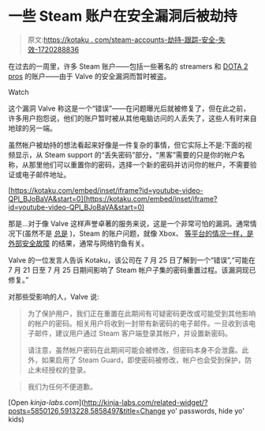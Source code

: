 # 一些 Steam 账户在安全漏洞后被劫持

> 原文:[https://kotaku . com/steam-accounts-劫持-跟踪-安全-失效-1720288836](https://kotaku.com/steam-accounts-hijacked-following-security-lapse-1720288836)

在过去的一周里，许多 Steam 账户——包括一些著名的 streamers 和 [DOTA 2 pros](https://twitter.com/Arteezy/status/625085916873293824) 的账户——由于 Valve 的安全漏洞而暂时被盗。

Watch

这个漏洞 Valve 称这是一个“错误”——在问题曝光后就被修复了，但在此之前，许多用户抱怨说，他们的账户暂时被从其他电脑访问的人丢失了，这些人有时来自地球的另一端。

虽然帐户被劫持的想法看起来好像是一件复杂的事情，但它实际上不是:下面的视频显示，从 Steam support 的“丢失密码”部分，“黑客”需要的只是你的帐户名称，从那里他们可以重置你的密码，选择一个新的密码并访问你的帐户，不需要验证或电子邮件地址。

 [https://kotaku.com/embed/inset/iframe?id=youtube-video-QPl_BJoBaVA&start=0](https://kotaku.com/embed/inset/iframe?id=youtube-video-QPl_BJoBaVA&start=0) 

那是...对于像 Valve 这样声誉卓著的服务来说，这是一个非常可怕的漏洞。通常情况下(虽然不是 [总是](http://kotaku.com/what-we-know-about-the-steam-hack-and-what-you-should-d-5858497) )，Steam 的账户问题，就像 Xbox、 [等平台的情况一样，是外部安全故障](http://kotaku.com/report-how-scammers-are-stealing-xbox-live-accounts-a-5913228) 的结果，通常与网络钓鱼有关。

Valve 的一位发言人告诉 Kotaku，该公司在 7 月 25 日了解到一个“错误”,“可能在 7 月 21 日至 7 月 25 日期间影响了 Steam 帐户子集的密码重置过程。该漏洞现已修复。”

对那些受影响的人，Valve 说:

> 为了保护用户，我们正在重置在此期间有可疑密码更改或可能受到其他影响的帐户的密码。相关用户将收到一封带有新密码的电子邮件。一旦收到该电子邮件，建议用户通过 Steam 客户端登录其帐户，并设置新密码。
> 
> 请注意，虽然帐户密码在此期间可能会被修改，但密码本身不会泄露。此外，如果启用了 Steam Guard，即使密码被修改，帐户也会受到保护，防止未经授权的登录。

> 我们为任何不便道歉。

[Open *kinja-labs.com*](http://kinja-labs.com/related-widget/?posts=5850126,5913228,5858497&title=Change yo' passwords, hide yo' kids)